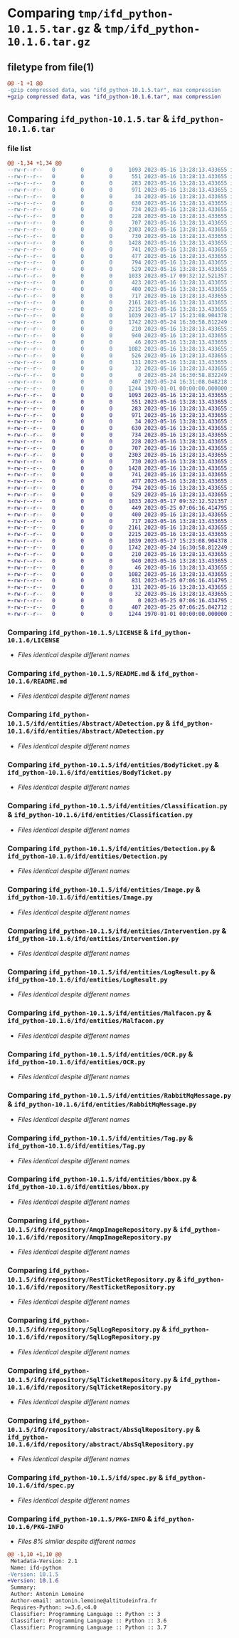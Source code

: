 # Comparing `tmp/ifd_python-10.1.5.tar.gz` & `tmp/ifd_python-10.1.6.tar.gz`

## filetype from file(1)

```diff
@@ -1 +1 @@
-gzip compressed data, was "ifd_python-10.1.5.tar", max compression
+gzip compressed data, was "ifd_python-10.1.6.tar", max compression
```

## Comparing `ifd_python-10.1.5.tar` & `ifd_python-10.1.6.tar`

### file list

```diff
@@ -1,34 +1,34 @@
--rw-r--r--   0        0        0     1093 2023-05-16 13:28:13.433655 ifd_python-10.1.5/LICENSE
--rw-r--r--   0        0        0      551 2023-05-16 13:28:13.433655 ifd_python-10.1.5/README.md
--rw-r--r--   0        0        0      283 2023-05-16 13:28:13.433655 ifd_python-10.1.5/ifd/__init__.py
--rw-r--r--   0        0        0      971 2023-05-16 13:28:13.433655 ifd_python-10.1.5/ifd/entities/Abstract/ADetection.py
--rw-r--r--   0        0        0       34 2023-05-16 13:28:13.433655 ifd_python-10.1.5/ifd/entities/Abstract/__init__.py
--rw-r--r--   0        0        0      630 2023-05-16 13:28:13.433655 ifd_python-10.1.5/ifd/entities/BodyTicket.py
--rw-r--r--   0        0        0      734 2023-05-16 13:28:13.433655 ifd_python-10.1.5/ifd/entities/Classification.py
--rw-r--r--   0        0        0      228 2023-05-16 13:28:13.433655 ifd_python-10.1.5/ifd/entities/Couleur.py
--rw-r--r--   0        0        0      707 2023-05-16 13:28:13.433655 ifd_python-10.1.5/ifd/entities/Detection.py
--rw-r--r--   0        0        0     2303 2023-05-16 13:28:13.433655 ifd_python-10.1.5/ifd/entities/Image.py
--rw-r--r--   0        0        0      730 2023-05-16 13:28:13.433655 ifd_python-10.1.5/ifd/entities/Intervention.py
--rw-r--r--   0        0        0     1428 2023-05-16 13:28:13.433655 ifd_python-10.1.5/ifd/entities/LogResult.py
--rw-r--r--   0        0        0      741 2023-05-16 13:28:13.433655 ifd_python-10.1.5/ifd/entities/Malfacon.py
--rw-r--r--   0        0        0      477 2023-05-16 13:28:13.433655 ifd_python-10.1.5/ifd/entities/Modele.py
--rw-r--r--   0        0        0      794 2023-05-16 13:28:13.433655 ifd_python-10.1.5/ifd/entities/OCR.py
--rw-r--r--   0        0        0      529 2023-05-16 13:28:13.433655 ifd_python-10.1.5/ifd/entities/RabbitMqMessage.py
--rw-r--r--   0        0        0     1033 2023-05-17 09:32:12.521357 ifd_python-10.1.5/ifd/entities/Tag.py
--rw-r--r--   0        0        0      423 2023-05-16 13:28:13.433655 ifd_python-10.1.5/ifd/entities/Ticket.py
--rw-r--r--   0        0        0      400 2023-05-16 13:28:13.433655 ifd_python-10.1.5/ifd/entities/__init__.py
--rw-r--r--   0        0        0      717 2023-05-16 13:28:13.433655 ifd_python-10.1.5/ifd/entities/bbox.py
--rw-r--r--   0        0        0     2161 2023-05-16 13:28:13.433655 ifd_python-10.1.5/ifd/repository/AmqpImageRepository.py
--rw-r--r--   0        0        0     2215 2023-05-16 13:28:13.433655 ifd_python-10.1.5/ifd/repository/RestTicketRepository.py
--rw-r--r--   0        0        0     1039 2023-05-17 15:23:08.904378 ifd_python-10.1.5/ifd/repository/SqlLogRepository.py
--rw-r--r--   0        0        0     1742 2023-05-24 16:30:58.812249 ifd_python-10.1.5/ifd/repository/SqlTicketRepository.py
--rw-r--r--   0        0        0      210 2023-05-16 13:28:13.433655 ifd_python-10.1.5/ifd/repository/__init__.py
--rw-r--r--   0        0        0      940 2023-05-16 13:28:13.433655 ifd_python-10.1.5/ifd/repository/abstract/AbsSqlRepository.py
--rw-r--r--   0        0        0       46 2023-05-16 13:28:13.433655 ifd_python-10.1.5/ifd/repository/abstract/__init__.py
--rw-r--r--   0        0        0     1082 2023-05-16 13:28:13.433655 ifd_python-10.1.5/ifd/spec.py
--rw-r--r--   0        0        0      526 2023-05-16 13:28:13.433655 ifd_python-10.1.5/ifd/tools.py
--rw-r--r--   0        0        0      131 2023-05-16 13:28:13.433655 ifd_python-10.1.5/ifd/usecase/Interfaces/IFonction.py
--rw-r--r--   0        0        0       32 2023-05-16 13:28:13.433655 ifd_python-10.1.5/ifd/usecase/Interfaces/__init__.py
--rw-r--r--   0        0        0        0 2023-05-24 16:30:58.832249 ifd_python-10.1.5/ifd/usecase/__init__.py
--rw-r--r--   0        0        0      407 2023-05-24 16:31:08.048218 ifd_python-10.1.5/pyproject.toml
--rw-r--r--   0        0        0     1244 1970-01-01 00:00:00.000000 ifd_python-10.1.5/PKG-INFO
+-rw-r--r--   0        0        0     1093 2023-05-16 13:28:13.433655 ifd_python-10.1.6/LICENSE
+-rw-r--r--   0        0        0      551 2023-05-16 13:28:13.433655 ifd_python-10.1.6/README.md
+-rw-r--r--   0        0        0      283 2023-05-16 13:28:13.433655 ifd_python-10.1.6/ifd/__init__.py
+-rw-r--r--   0        0        0      971 2023-05-16 13:28:13.433655 ifd_python-10.1.6/ifd/entities/Abstract/ADetection.py
+-rw-r--r--   0        0        0       34 2023-05-16 13:28:13.433655 ifd_python-10.1.6/ifd/entities/Abstract/__init__.py
+-rw-r--r--   0        0        0      630 2023-05-16 13:28:13.433655 ifd_python-10.1.6/ifd/entities/BodyTicket.py
+-rw-r--r--   0        0        0      734 2023-05-16 13:28:13.433655 ifd_python-10.1.6/ifd/entities/Classification.py
+-rw-r--r--   0        0        0      228 2023-05-16 13:28:13.433655 ifd_python-10.1.6/ifd/entities/Couleur.py
+-rw-r--r--   0        0        0      707 2023-05-16 13:28:13.433655 ifd_python-10.1.6/ifd/entities/Detection.py
+-rw-r--r--   0        0        0     2303 2023-05-16 13:28:13.433655 ifd_python-10.1.6/ifd/entities/Image.py
+-rw-r--r--   0        0        0      730 2023-05-16 13:28:13.433655 ifd_python-10.1.6/ifd/entities/Intervention.py
+-rw-r--r--   0        0        0     1428 2023-05-16 13:28:13.433655 ifd_python-10.1.6/ifd/entities/LogResult.py
+-rw-r--r--   0        0        0      741 2023-05-16 13:28:13.433655 ifd_python-10.1.6/ifd/entities/Malfacon.py
+-rw-r--r--   0        0        0      477 2023-05-16 13:28:13.433655 ifd_python-10.1.6/ifd/entities/Modele.py
+-rw-r--r--   0        0        0      794 2023-05-16 13:28:13.433655 ifd_python-10.1.6/ifd/entities/OCR.py
+-rw-r--r--   0        0        0      529 2023-05-16 13:28:13.433655 ifd_python-10.1.6/ifd/entities/RabbitMqMessage.py
+-rw-r--r--   0        0        0     1033 2023-05-17 09:32:12.521357 ifd_python-10.1.6/ifd/entities/Tag.py
+-rw-r--r--   0        0        0      449 2023-05-25 07:06:16.414795 ifd_python-10.1.6/ifd/entities/Ticket.py
+-rw-r--r--   0        0        0      400 2023-05-16 13:28:13.433655 ifd_python-10.1.6/ifd/entities/__init__.py
+-rw-r--r--   0        0        0      717 2023-05-16 13:28:13.433655 ifd_python-10.1.6/ifd/entities/bbox.py
+-rw-r--r--   0        0        0     2161 2023-05-16 13:28:13.433655 ifd_python-10.1.6/ifd/repository/AmqpImageRepository.py
+-rw-r--r--   0        0        0     2215 2023-05-16 13:28:13.433655 ifd_python-10.1.6/ifd/repository/RestTicketRepository.py
+-rw-r--r--   0        0        0     1039 2023-05-17 15:23:08.904378 ifd_python-10.1.6/ifd/repository/SqlLogRepository.py
+-rw-r--r--   0        0        0     1742 2023-05-24 16:30:58.812249 ifd_python-10.1.6/ifd/repository/SqlTicketRepository.py
+-rw-r--r--   0        0        0      210 2023-05-16 13:28:13.433655 ifd_python-10.1.6/ifd/repository/__init__.py
+-rw-r--r--   0        0        0      940 2023-05-16 13:28:13.433655 ifd_python-10.1.6/ifd/repository/abstract/AbsSqlRepository.py
+-rw-r--r--   0        0        0       46 2023-05-16 13:28:13.433655 ifd_python-10.1.6/ifd/repository/abstract/__init__.py
+-rw-r--r--   0        0        0     1082 2023-05-16 13:28:13.433655 ifd_python-10.1.6/ifd/spec.py
+-rw-r--r--   0        0        0      831 2023-05-25 07:06:16.414795 ifd_python-10.1.6/ifd/tools.py
+-rw-r--r--   0        0        0      131 2023-05-16 13:28:13.433655 ifd_python-10.1.6/ifd/usecase/Interfaces/IFonction.py
+-rw-r--r--   0        0        0       32 2023-05-16 13:28:13.433655 ifd_python-10.1.6/ifd/usecase/Interfaces/__init__.py
+-rw-r--r--   0        0        0        0 2023-05-25 07:06:16.434795 ifd_python-10.1.6/ifd/usecase/__init__.py
+-rw-r--r--   0        0        0      407 2023-05-25 07:06:25.842712 ifd_python-10.1.6/pyproject.toml
+-rw-r--r--   0        0        0     1244 1970-01-01 00:00:00.000000 ifd_python-10.1.6/PKG-INFO
```

### Comparing `ifd_python-10.1.5/LICENSE` & `ifd_python-10.1.6/LICENSE`

 * *Files identical despite different names*

### Comparing `ifd_python-10.1.5/README.md` & `ifd_python-10.1.6/README.md`

 * *Files identical despite different names*

### Comparing `ifd_python-10.1.5/ifd/entities/Abstract/ADetection.py` & `ifd_python-10.1.6/ifd/entities/Abstract/ADetection.py`

 * *Files identical despite different names*

### Comparing `ifd_python-10.1.5/ifd/entities/BodyTicket.py` & `ifd_python-10.1.6/ifd/entities/BodyTicket.py`

 * *Files identical despite different names*

### Comparing `ifd_python-10.1.5/ifd/entities/Classification.py` & `ifd_python-10.1.6/ifd/entities/Classification.py`

 * *Files identical despite different names*

### Comparing `ifd_python-10.1.5/ifd/entities/Detection.py` & `ifd_python-10.1.6/ifd/entities/Detection.py`

 * *Files identical despite different names*

### Comparing `ifd_python-10.1.5/ifd/entities/Image.py` & `ifd_python-10.1.6/ifd/entities/Image.py`

 * *Files identical despite different names*

### Comparing `ifd_python-10.1.5/ifd/entities/Intervention.py` & `ifd_python-10.1.6/ifd/entities/Intervention.py`

 * *Files identical despite different names*

### Comparing `ifd_python-10.1.5/ifd/entities/LogResult.py` & `ifd_python-10.1.6/ifd/entities/LogResult.py`

 * *Files identical despite different names*

### Comparing `ifd_python-10.1.5/ifd/entities/Malfacon.py` & `ifd_python-10.1.6/ifd/entities/Malfacon.py`

 * *Files identical despite different names*

### Comparing `ifd_python-10.1.5/ifd/entities/OCR.py` & `ifd_python-10.1.6/ifd/entities/OCR.py`

 * *Files identical despite different names*

### Comparing `ifd_python-10.1.5/ifd/entities/RabbitMqMessage.py` & `ifd_python-10.1.6/ifd/entities/RabbitMqMessage.py`

 * *Files identical despite different names*

### Comparing `ifd_python-10.1.5/ifd/entities/Tag.py` & `ifd_python-10.1.6/ifd/entities/Tag.py`

 * *Files identical despite different names*

### Comparing `ifd_python-10.1.5/ifd/entities/bbox.py` & `ifd_python-10.1.6/ifd/entities/bbox.py`

 * *Files identical despite different names*

### Comparing `ifd_python-10.1.5/ifd/repository/AmqpImageRepository.py` & `ifd_python-10.1.6/ifd/repository/AmqpImageRepository.py`

 * *Files identical despite different names*

### Comparing `ifd_python-10.1.5/ifd/repository/RestTicketRepository.py` & `ifd_python-10.1.6/ifd/repository/RestTicketRepository.py`

 * *Files identical despite different names*

### Comparing `ifd_python-10.1.5/ifd/repository/SqlLogRepository.py` & `ifd_python-10.1.6/ifd/repository/SqlLogRepository.py`

 * *Files identical despite different names*

### Comparing `ifd_python-10.1.5/ifd/repository/SqlTicketRepository.py` & `ifd_python-10.1.6/ifd/repository/SqlTicketRepository.py`

 * *Files identical despite different names*

### Comparing `ifd_python-10.1.5/ifd/repository/abstract/AbsSqlRepository.py` & `ifd_python-10.1.6/ifd/repository/abstract/AbsSqlRepository.py`

 * *Files identical despite different names*

### Comparing `ifd_python-10.1.5/ifd/spec.py` & `ifd_python-10.1.6/ifd/spec.py`

 * *Files identical despite different names*

### Comparing `ifd_python-10.1.5/PKG-INFO` & `ifd_python-10.1.6/PKG-INFO`

 * *Files 8% similar despite different names*

```diff
@@ -1,10 +1,10 @@
 Metadata-Version: 2.1
 Name: ifd-python
-Version: 10.1.5
+Version: 10.1.6
 Summary: 
 Author: Antonin Lemoine
 Author-email: antonin.lemoine@altitudeinfra.fr
 Requires-Python: >=3.6,<4.0
 Classifier: Programming Language :: Python :: 3
 Classifier: Programming Language :: Python :: 3.6
 Classifier: Programming Language :: Python :: 3.7
```

